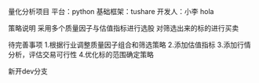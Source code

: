 ﻿量化分析项目
平台：python
基础框架：tushare
开发人：小李 hola

策略说明
采用多个质量因子与估值指标进行选股
对筛选出来的标的进行买卖


待完善事项
1.根据行业调整质量因子组合和筛选策略
2.添加估值指标
3.添加行情分析，评估交易可行性
4.优化标的范围确定策略

新开dev分支